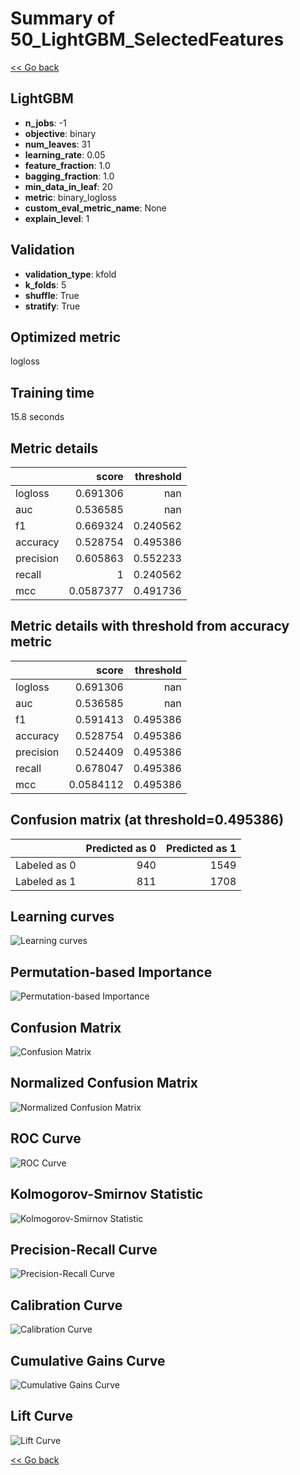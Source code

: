 # Summary of 50_LightGBM_SelectedFeatures

[<< Go back](../README.md)


## LightGBM
- **n_jobs**: -1
- **objective**: binary
- **num_leaves**: 31
- **learning_rate**: 0.05
- **feature_fraction**: 1.0
- **bagging_fraction**: 1.0
- **min_data_in_leaf**: 20
- **metric**: binary_logloss
- **custom_eval_metric_name**: None
- **explain_level**: 1

## Validation
 - **validation_type**: kfold
 - **k_folds**: 5
 - **shuffle**: True
 - **stratify**: True

## Optimized metric
logloss

## Training time

15.8 seconds

## Metric details
|           |     score |   threshold |
|:----------|----------:|------------:|
| logloss   | 0.691306  |  nan        |
| auc       | 0.536585  |  nan        |
| f1        | 0.669324  |    0.240562 |
| accuracy  | 0.528754  |    0.495386 |
| precision | 0.605863  |    0.552233 |
| recall    | 1         |    0.240562 |
| mcc       | 0.0587377 |    0.491736 |


## Metric details with threshold from accuracy metric
|           |     score |   threshold |
|:----------|----------:|------------:|
| logloss   | 0.691306  |  nan        |
| auc       | 0.536585  |  nan        |
| f1        | 0.591413  |    0.495386 |
| accuracy  | 0.528754  |    0.495386 |
| precision | 0.524409  |    0.495386 |
| recall    | 0.678047  |    0.495386 |
| mcc       | 0.0584112 |    0.495386 |


## Confusion matrix (at threshold=0.495386)
|              |   Predicted as 0 |   Predicted as 1 |
|:-------------|-----------------:|-----------------:|
| Labeled as 0 |              940 |             1549 |
| Labeled as 1 |              811 |             1708 |

## Learning curves
![Learning curves](learning_curves.png)

## Permutation-based Importance
![Permutation-based Importance](permutation_importance.png)
## Confusion Matrix

![Confusion Matrix](confusion_matrix.png)


## Normalized Confusion Matrix

![Normalized Confusion Matrix](confusion_matrix_normalized.png)


## ROC Curve

![ROC Curve](roc_curve.png)


## Kolmogorov-Smirnov Statistic

![Kolmogorov-Smirnov Statistic](ks_statistic.png)


## Precision-Recall Curve

![Precision-Recall Curve](precision_recall_curve.png)


## Calibration Curve

![Calibration Curve](calibration_curve_curve.png)


## Cumulative Gains Curve

![Cumulative Gains Curve](cumulative_gains_curve.png)


## Lift Curve

![Lift Curve](lift_curve.png)



[<< Go back](../README.md)
